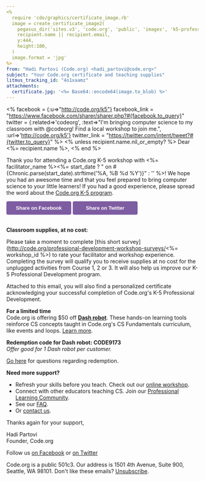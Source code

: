 ```yaml
---
<%
  require 'cdo/graphics/certificate_image.rb'
  image = create_certificate_image2(
    pegasus_dir('sites.v3', 'code.org', 'public', 'images', 'k5-professional-development-certificate-2014.png'),
    recipient.name || recipient.email,
    y:444,
    height:100,
  )
  image.format = 'jpg'
%>
from: "Hadi Partovi (Code.org) <hadi_partovi@code.org>"
subject: "Your Code.org certificate and teaching supplies"
litmus_tracking_id: "4o1xaamz"
attachments:
  certificate.jpg: '<%= Base64::encode64(image.to_blob) %>'
---
```

<%
facebook = {:u=>"http://code.org/k5"}
facebook_link = "https://www.facebook.com/sharer/sharer.php?#{facebook.to_query}"
twitter = {:related=>'codeorg', :text=>"I'm bringing computer science to my classroom with @codeorg! Find a local workshop to join me.", :url=>'http://code.org/k5'}
twitter_link = "https://twitter.com/intent/tweet?#{twitter.to_query}"
%>
<% unless recipient.name.nil_or_empty? %>
Dear <%= recipient.name %>,
<% end %>

Thank you for attending a Code.org K-5 workshop with <%= facilitator_name %><%= start_date ? " on #{Chronic.parse(start_date).strftime('%A, %B %d %Y')}" : '' %>! We hope you had an awesome time and that you feel prepared to bring computer science to your little learners! If you had a good experience, please spread the word about the [Code.org K-5 program](http://code.org/k5).

<div><!--[if mso]>
  <v:roundrect xmlns:v="urn:schemas-microsoft-com:vml" xmlns:w="urn:schemas-microsoft-com:office:word" href="<%= facebook_link %>" style="height:45px;v-text-anchor:middle;width:180px;" arcsize="9%" stroke="f" fillcolor="#7e5ca2">
    <w:anchorlock/>
    <center>
  <![endif]-->
      <a href="<%= facebook_link %>"
style="background-color:#7e5ca2;border-radius:4px;color:#ffffff;display:inline-block;font-family:sans-serif;font-size:13px;font-weight:bold;line-height:35px;text-align:center;text-decoration:none;width:170px;-webkit-text-size-adjust:none;">Share on Facebook</a>
  <!--[if mso]>
    </center>
  </v:roundrect>
<![endif]--><!--[if mso]>
  <v:roundrect xmlns:v="urn:schemas-microsoft-com:vml" xmlns:w="urn:schemas-microsoft-com:office:word" href="<%= twitter_link %>" style="height:45px;v-text-anchor:middle;width:180px;" arcsize="9%" stroke="f" fillcolor="#7e5ca2">
    <w:anchorlock/>
    <center>
  <![endif]-->
      <a href="<%= twitter_link %>"
style="background-color:#7e5ca2;border-radius:4px;color:#ffffff;display:inline-block;font-family:sans-serif;font-size:13px;font-weight:bold;line-height:35px;text-align:center;text-decoration:none;width:170px;-webkit-text-size-adjust:none;">Share on Twitter</a>
  <!--[if mso]>
    </center>
  </v:roundrect>
<![endif]-->
</div>
<br>

**Classroom supplies, at no cost:**

Please take a moment to complete [this short survey](http://code.org/professional-development-workshop-surveys/<%= workshop_id %>) to rate your facilitator and workshop experience. Completing the survey will qualify you to receive supplies at no cost for the unplugged activities from Course 1, 2 or 3. It will also help us improve our K-5 Professional Development program.

Attached to this email, you will also find a personalized certificate acknowledging your successful completion of Code.org's K-5 Professional Development.
<br>

**For a limited time**  
Code.org is offering $50 off [**Dash robot**](https://store.makewonder.com/). These hands-on learning tools reinforce CS concepts taught in Code.org's CS Fundamentals curriculum, like events and loops. [Learn more](https://store.makewonder.com/).

**Redemption code for Dash robot: CODE9173**   
*Offer good for 1 Dash robot per customer.*

[Go here](https://help.makewonder.com/) for questions regarding redemption.

**Need more support?**

- Refresh your skills before you teach. Check out our [online workshop](https://code.org/educate/professional-development-online).
- Connect with other educators teaching CS. Join our [Professional Learning Community](http://forum.code.org/).
- See our [FAQ](http://support.code.org/).
- Or [contact us](http://code.org/contact).

Thanks again for your support,

Hadi Partovi<br/>
Founder, Code.org

Follow us [on Facebook](http://facebook.com/code.org) or [on Twitter](http://twitter.com/codeorg)

Code.org is a public 501c3. Our address is 1501 4th Avenue, Suite 900, Seattle, WA 98101. Don't like these emails? [Unsubscribe](<%= unsubscribe_link %>).
